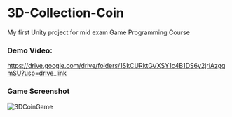 # 3D-Collection-Coin
My first Unity project for mid exam Game Programming Course


### Demo Video:
https://drive.google.com/drive/folders/1SkCURktGVXSY1c4B1DS6y2jriAzgqmSU?usp=drive_link

### Game Screenshot
![3DCoinGame](https://github.com/readdoc-png/3D-Collection-Coin/assets/40491907/57054446-7f00-42bc-a7da-82774eda19fb)
